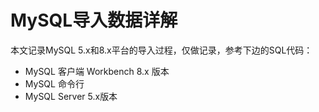 # MySQL导入数据详解

本文记录MySQL 5.x和8.x平台的导入过程，仅做记录，参考下边的SQL代码：

* MySQL 客户端 Workbench 8.x 版本
* MySQL 命令行
* MySQL Server 5.x版本






